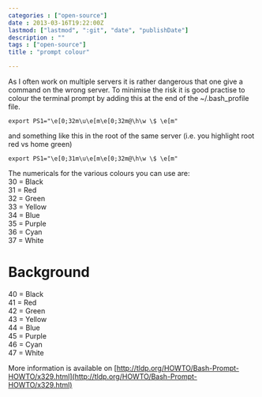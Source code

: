 ```yaml
---
categories : ["open-source"]
date : 2013-03-16T19:22:00Z
lastmod: ["lastmod", ":git", "date", "publishDate"]
description : ""
tags : ["open-source"]
title : "prompt colour"

---
```



As I often work on multiple servers it is rather dangerous that one give a command on the wrong server. To minimise the risk it is good practise to colour the terminal prompt by adding this at the end of the ~/.bash_profile file.

    export PS1="\e[0;32m\u\e[m\e[0;32m@\h\w \$ \e[m"

and something like this in the root of the same server (i.e. you highlight root red vs home green)

    export PS1="\e[0;31m\u\e[m\e[0;32m@\h\w \$ \e[m"

The numericals for the various colours you can use are:  
 30 = Black  
 31 = Red  
 32 = Green  
 33 = Yellow  
 34 = Blue  
 35 = Purple  
 36 = Cyan  
 37 = White

# Background  
 40 = Black  
 41 = Red  
 42 = Green  
 43 = Yellow  
 44 = Blue  
 45 = Purple  
 46 = Cyan  
 47 = White

More information is available on [http://tldp.org/HOWTO/Bash-Prompt-HOWTO/x329.html](http://tldp.org/HOWTO/Bash-Prompt-HOWTO/x329.html)

